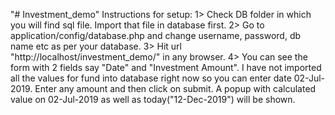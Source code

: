 "# Investment_demo" 
Instructions for setup:
1> Check DB folder in which you will find sql file. Import that file in database first.
2> Go to application/config/database.php and change username, password, db name etc as per your database.
3> Hit url "http://localhost/investment_demo/" in any browser.
4> You can see the form with 2 fields say "Date" and "Investment Amount". I have not imported all the values for fund into database right now so you can enter date 02-Jul-2019. Enter any amount and then click on submit. A popup with calculated value on 02-Jul-2019 as well as today("12-Dec-2019") will be shown.
